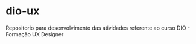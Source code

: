 # dio-ux
Repositorio para desenvolvimento das atividades referente ao curso DIO - Formação UX Designer 
